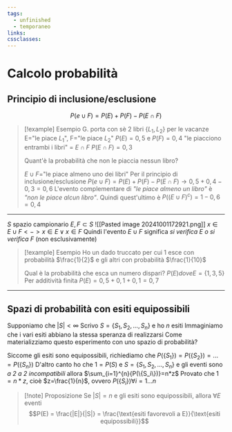 ```yaml
---
tags:
  - unfinished
  - temporaneo
links: 
cssclasses:
---
```

# Calcolo probabilità
## Principio di inclusione/esclusione
$$P(e\cup F)=P(E)+P(F)-P(E\cap F)$$
>[!example] Esempio
>G. porta con sè 2 libri $\{L_1, L_2\}$ per le vacanze
>E="le piace $L_1$", F="le piace $L_2$"
>$P(E)=0,5$ e $P(F)=0,4$
>"le piacciono entrambi i libri" = $E\cap F$
>$P(E\cap F)=0,3$
>
>Quant'è la probabilità che non le piaccia nessun libro?
>
>$E\cup F$="le piace almeno uno dei libri"
>Per il principio di inclusione/esclusione
>$P(e\cup F)=P(E)+P(F)-P(E\cap F) \longrightarrow 0,5+0,4-0,3=0,6$
>L'evento complementare di *"le piace almeno un libro"* è *"non le piace alcun libro"*.
>Quindi quest'ultimo è $P((E \cup F)^c) = 1-0,6 = 0,4$

---
$S$ spazio campionario
$E, F \subset S$
![[Pasted image 20241001172921.png]]
$x \in E\cup F <-> x \in E \lor x \in F$
Quindi l'evento $E\cup F$ significa *si verifica E o si verifica F* (non esclusivamente)
>[!example] Esempio
>Ho un dado truccato per cui 1 esce con probabilità $\frac{1}{2}$ e gli altri con probabilità $\frac{1}{10}$
>
>Qual è la probabilità che esca un numero dispari?
>$P(E) dove E = \{1,3,5\}$
>Per additività finita $P(E)=0,5+0,1+0,1=0,7$

---
## Spazi di probabilità con esiti equipossibili
Supponiamo che $|S|< \infty$
Scrivo $S=\{S_1,S_2,...,S_n\}$ e ho $n$ esiti
Immaginiamo che i vari esiti abbiano la stessa speranza di realizzarsi
Come materializziamo questo esperimento con uno spazio di probabilità?

Siccome gli esiti sono equipossibili, richiediamo che $P(\{S_1\})=P(\{S_2\})=...=P(\{S_n\})$
D'altro canto ho che $1=P(S)$ e $S=\{S_1,S_2,...,S_n\}$ e gli eventi sono *a 2 a 2 incompatibili* allora $\sum_{i=1}^{n}{P(\{S_i\})}=n*z$
Provato che $1=n*z$, cioè $z=\frac{1}{n}$, ovvero $P(\{S_i\}) \forall i = 1...n$

> [!note] Proposizione
> Se $|S|=n$ e gli esiti sono equipossibili, allora $\forall E$ eventi
> $$P(E) = \frac{|E|}{|S|} = \frac{\text{esiti favorevoli a E}}{\text{esiti equipossibili}}$$

